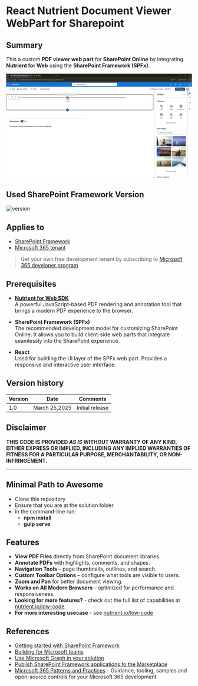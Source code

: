 # React Nutrient Document Viewer WebPart for Sharepoint

## Summary

This a custom **PDF viewer web part** for **SharePoint Online** by integrating **Nutrient for Web** using the **SharePoint Framework (SPFx)**.

![Nutrient PDF Viewer Demo](./assets/Nutrient-PDF.gif)

## Used SharePoint Framework Version

![version](https://img.shields.io/badge/version-1.20.0-green.svg)

## Applies to

- [SharePoint Framework](https://aka.ms/spfx)
- [Microsoft 365 tenant](https://docs.microsoft.com/en-us/sharepoint/dev/spfx/set-up-your-developer-tenant)

> Get your own free development tenant by subscribing to [Microsoft 365 developer program](http://aka.ms/o365devprogram)

## Prerequisites

- **[Nutrient for Web SDK](https://www.nutrient.io/sdk)**  
  A powerful JavaScript-based PDF rendering and annotation tool that brings a modern PDF experience to the browser.

- **SharePoint Framework (SPFx)**  
  The recommended development model for customizing SharePoint Online. It allows you to build client-side web parts that integrate seamlessly into the SharePoint experience.

- **React**  
  Used for building the UI layer of the SPFx web part. Provides a responsive and interactive user interface.

## Version history

| Version | Date             | Comments        |
| ------- | ---------------- | --------------- |
| 1.0     | March 25,2025  | Initial release |

## Disclaimer

**THIS CODE IS PROVIDED _AS IS_ WITHOUT WARRANTY OF ANY KIND, EITHER EXPRESS OR IMPLIED, INCLUDING ANY IMPLIED WARRANTIES OF FITNESS FOR A PARTICULAR PURPOSE, MERCHANTABILITY, OR NON-INFRINGEMENT.**

---

## Minimal Path to Awesome

- Clone this repository
- Ensure that you are at the solution folder
- in the command-line run:
  - **npm install**
  - **gulp serve**

## Features

- **View PDF Files** directly from SharePoint document libraries.
- **Annotate PDFs** with highlights, comments, and shapes.
- **Navigation Tools** – page thumbnails, outlines, and search.
- **Custom Toolbar Options** – configure what tools are visible to users.
- **Zoom and Pan** for better document viewing.
- **Works on All Modern Browsers** – optimized for performance and responsiveness.
- **Looking for more features?** - check out the full list of capabilities at [nutrient.io/low-code](https://www.nutrient.io/low-code)
- **For more interesting usecase** - see [nutrient.io/low-code](https://github.com/PSPDFKit/awesome-nutrient)



## References

- [Getting started with SharePoint Framework](https://docs.microsoft.com/en-us/sharepoint/dev/spfx/set-up-your-developer-tenant)
- [Building for Microsoft teams](https://docs.microsoft.com/en-us/sharepoint/dev/spfx/build-for-teams-overview)
- [Use Microsoft Graph in your solution](https://docs.microsoft.com/en-us/sharepoint/dev/spfx/web-parts/get-started/using-microsoft-graph-apis)
- [Publish SharePoint Framework applications to the Marketplace](https://docs.microsoft.com/en-us/sharepoint/dev/spfx/publish-to-marketplace-overview)
- [Microsoft 365 Patterns and Practices](https://aka.ms/m365pnp) - Guidance, tooling, samples and open-source controls for your Microsoft 365 development
